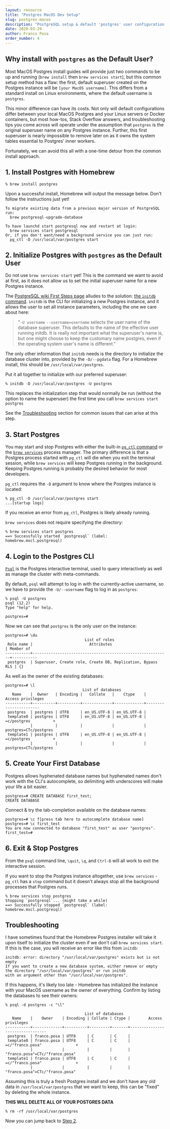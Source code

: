 ```yaml
---
layout: resource
title: "Postgres MacOS Dev Setup"
slug: postgres-macos
description: "PostgreSQL setup & default 'postgres' user configuration for MacOS"
date: 2020-03-29
author: Franco Posa
order_number: 4
---
```


## Why install with `postgres` as the Default User?

Most MacOS Postgres install guides will provide just two commands to be up and running (`brew install` then `brew services start`), but this common setup method has a flaw: the first, default superuser created on the Postgres instance will be `[your MacOS username]`.  This differs from a standard install on Linux environments, where the default username is `postgres`.

This minor difference can have its costs. Not only will default configurations differ between your local MacOS Postgres and your Linux servers or Docker containers, but most how-tos, Stack Overflow answers, and troubleshooting tips you come across will operate under the assumption that `postgres` is the original superuser name on any Postgres instance. Further, this first superuser is nearly impossible to remove later on as it owns the system tables essential to Postgres' inner workers.

Fortunately, we can avoid this all with a one-time detour from the common install approach.

## 1. Install Postgres with Homebrew

```
% brew install postgres
```

Upon a successful install, Homebrew will output the message below. Don't follow the instructions just yet!

```
To migrate existing data from a previous major version of PostgreSQL run:
  brew postgresql-upgrade-database

To have launchd start postgresql now and restart at login:
  brew services start postgresql
Or, if you don't want/need a background service you can just run:
  pg_ctl -D /usr/local/var/postgres start
```

## 2.  Initialize Postgres with `postgres` as the Default User

Do not use `brew services start` yet! This is the command we want to avoid at first, as it does not allow us to set the initial superuser name for a new Postgres instance.

The [PostgreSQL wiki First Steps page](https://wiki.postgresql.org/wiki/First_steps) alludes to the solution: [the `initdb` command](https://www.postgresql.org/docs/9.5/app-initdb.html). `initdb` is the CLI for initializing a new Postgres instance, and it allows the user to set all instance parameters, including the one we care about here:

>"`-U username`
>`--username=username` selects the user name of the database superuser. This defaults to the name of the effective user running initdb.
>It is really not important what the superuser's name is, but one might choose to keep the customary name postgres, even if the operating system user's name is different."

The only other information that `initdb` needs is the directory to initialize the database cluster into, provided by the `-D/--pgdata` flag. For a Homebrew install, this should be `/usr/local/var/postgres`.

Put it all together to initialize with our preferred superuser:

```
% initdb -D /usr/local/var/postgres -U postgres
```

This replaces the initialization step that would normally be run (without the option to name the superuser) the first time you call `brew services start postgres`

See the [Troubleshooting](#troubleshooting) section for common issues that can arise at this step.

## 3. Start Postgres

You may start and stop Postgres with either the built-in [`pg_ctl` command](https://www.postgresql.org/docs/9.5/app-pg-ctl.html) or the [`brew services`](https://github.com/Homebrew/homebrew-services) process manager. The primary difference is that a Postgres process started with `pg_ctl` will die when you exit the terminal session, while `brew services` will keep Postgres running in the background. Keeping Postgres running is probably the desired behavior for most developers.

`pg_ctl` requires the `-D` argument to know where the Postgres instance is located:

```
% pg_ctl -D /usr/local/var/postgres start
...[startup logs]
```

If you receive an error from `pg_ctl`, Postgres is likely already running.

`brew services` does not require specifying the directory:

```
% brew services start postgres
==> Successfully started `postgresql` (label: homebrew.mxcl.postgresql)
```


## 4. Login to the Postgres CLI

[`Psql`](https://www.postgresql.org/docs/9.3/app-psql.html) is the Postgres interactive terminal, used to query interactively as well as manage the cluster with meta-commands.

By default, `psql` will attempt to log in with the currently-active username, so we have to provide the `-U/--username` flag to log in as `postgres`:

```
% psql -U postgres
psql (12.2)
Type "help" for help.

postgres=#
```

Now we can see that `postgres` is the only user on the instance:

```
postgres=# \du 
                                   List of roles
 Role name |                         Attributes                         | Member of 
-----------+------------------------------------------------------------+-----------
 postgres  | Superuser, Create role, Create DB, Replication, Bypass RLS | {}
```

As well as the owner of the existing databases:
```
postgres=# \l
                                  List of databases
   Name    |  Owner   | Encoding |   Collate   |    Ctype    |   Access privileges   
-----------+----------+----------+-------------+-------------+-----------------------
 postgres  | postgres | UTF8     | en_US.UTF-8 | en_US.UTF-8 | 
 template0 | postgres | UTF8     | en_US.UTF-8 | en_US.UTF-8 | =c/postgres          +
           |          |          |             |             | postgres=CTc/postgres
 template1 | postgres | UTF8     | en_US.UTF-8 | en_US.UTF-8 | =c/postgres          +
           |          |          |             |             | postgres=CTc/postgres
```

## 5. Create Your First Database

Postgres allows hyphenated database names but hyphenated names don't work with the CLI's autocomplete, so delimiting with underscores will make your life a bit easier.

```
postgres=# CREATE DATABASE first_test;
CREATE DATABASE
```

Connect & try the tab-completion available on the database names:

```
postgres=# \c f[press tab here to autocomplete database name]
postgres=# \c first_test
You are now connected to database "first_test" as user "postgres".
first_test=#
```

## 6. Exit & Stop Postgres

From the `psql` command line, `\quit`, `\q`, and `Ctrl-D` will all work to exit the interactive session.

If you want to stop the Postgres instance altogether, use `brew services` - `pg_ctl` has a `stop` command but it doesn't always stop all the background processes that Postgres runs.

```
% brew services stop postgres
Stopping `postgresql`... (might take a while)
==> Successfully stopped `postgresql` (label: homebrew.mxcl.postgresql)
```

## Troubleshooting

I have sometimes found that the Homebrew Postgres installer will take it upon itself to initialize the cluster even if we don't call `brew services start`. If this is the case, you will receive an error like this from `initdb`:

```
initdb: error: directory "/usr/local/var/postgres" exists but is not empty
If you want to create a new database system, either remove or empty
the directory "/usr/local/var/postgres" or run initdb
with an argument other than "/usr/local/var/postgres".
```

If this happens, it's likely too late - Homebrew has initialized the instance with your MacOS username as the owner of everything. Confirm by listing the databases to see their owners:

```
% psql -d postgres -c "\l"

                                   List of databases
   Name    |    Owner    | Encoding | Collate | Ctype |        Access privileges        
-----------+-------------+----------+---------+-------+---------------------------------
 postgres  | franco.posa | UTF8     | C       | C     | 
 template0 | franco.posa | UTF8     | C       | C     | =c/"franco.posa"               +
           |             |          |         |       | "franco.posa"=CTc/"franco.posa"
 template1 | franco.posa | UTF8     | C       | C     | =c/"franco.posa"               +
           |             |          |         |       | "franco.posa"=CTc/"franco.posa"
```

Assuming this is truly a fresh Postgres install and we don't have any old data in `/usr/local/var/postgres` that we want to keep, this can be "fixed" by deleting the whole instance.

**THIS WILL DELETE ALL OF YOUR POSTGRES DATA**

```
% rm -rf /usr/local/var/postgres
```

Now you can jump back to [Step 2](#2--initialize-postgres-with-postgres-as-the-default-user).